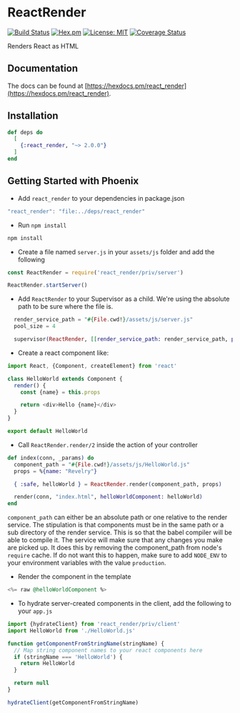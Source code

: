 # ReactRender

[![Build Status](https://travis-ci.org/revelrylabs/elixir_react_render.svg?branch=master)](https://travis-ci.org/revelrylabs/elixir_react_render)
[![Hex.pm](https://img.shields.io/hexpm/dt/react_render.svg)](https://hex.pm/packages/react_render)
[![License: MIT](https://img.shields.io/badge/License-MIT-yellow.svg)](https://opensource.org/licenses/MIT)
[![Coverage Status](https://opencov.prod.revelry.net/projects/11/badge.svg)](https://opencov.prod.revelry.net/projects/11)

Renders React as HTML

## Documentation

The docs can
be found at [https://hexdocs.pm/react_render](https://hexdocs.pm/react_render).

## Installation

```elixir
def deps do
  [
    {:react_render, "~> 2.0.0"}
  ]
end
```

## Getting Started with Phoenix

- Add `react_render` to your dependencies in package.json

```js
"react_render": "file:../deps/react_render"
```

- Run `npm install`

```bash
npm install
```

- Create a file named `server.js` in your `assets/js` folder and add the following

```js
const ReactRender = require('react_render/priv/server')

ReactRender.startServer()
```

- Add `ReactRender` to your Supervisor as a child. We're using the absolute path to be sure where the file is.

```elixir
  render_service_path = "#{File.cwd!}/assets/js/server.js"
  pool_size = 4

  supervisor(ReactRender, [[render_service_path: render_service_path, pool_size: 4]])
```

- Create a react component like:

```js
import React, {Component, createElement} from 'react'

class HelloWorld extends Component {
  render() {
    const {name} = this.props

    return <div>Hello {name}</div>
  }
}

export default HelloWorld
```

- Call `ReactRender.render/2` inside the action of your controller

```elixir
def index(conn, _params) do
  component_path = "#{File.cwd!}/assets/js/HelloWorld.js"
  props = %{name: "Revelry"}

  { :safe, helloWorld } = ReactRender.render(component_path, props)

  render(conn, "index.html", helloWorldComponent: helloWorld)
end
```

`component_path` can either be an absolute path or one relative to the render service. The stipulation is that components must be in the same path or a sub directory of the render service. This is so that the babel compiler will be able to compile it. The service will make sure that any changes you make are picked up. It does this by removing the component_path from node's `require` cache. If do not want this to happen, make sure to add `NODE_ENV` to your environment variables with the value `production`.

- Render the component in the template

```elixir
<%= raw @helloWorldComponent %>
```

- To hydrate server-created components in the client, add the following to your `app.js`

```js
import {hydrateClient} from 'react_render/priv/client'
import HelloWorld from './HelloWorld.js'

function getComponentFromStringName(stringName) {
  // Map string component names to your react components here
  if (stringName === 'HelloWorld') {
    return HelloWorld
  }

  return null
}

hydrateClient(getComponentFromStringName)
```
